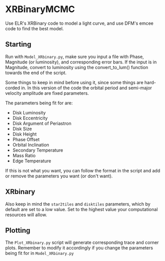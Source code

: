 # XRBinaryMCMC
Use ELR's XRBinary code to model a light curve, and use DFM's emcee code to find the best model.


## Starting
Run with `Model_XRbinary.py`, make sure you input a file with Phase, Magnitude (or luminosity), and corresponding error bars. If the input is in Magnitude, convert to luminosity using the convert_to_lum() function towards the end of the script.

Some things to keep in mind before using it, since some things are hard-corded in. In this version of the code the orbital period and semi-major velocity amplitude are fixed parameters.

The parameters being fit for are:
- Disk Luminosity
- Disk Eccentricity
- Disk Argument of Periastron
- Disk Size
- Disk Height
- Phase Offset
- Orbital Inclination
- Secondary Temperature
- Mass Ratio
- Edge Temperature

If this is not what you want, you can follow the format in the script and add or remove the parameters you want (or don't want).

## XRbinary
Also keep in mind the `star2tiles` and `disktiles` parameters, which by default are set to a low value. Set to the highest value your computational resources will allow.

## Plotting
The `Plot_XRbinary.py` script will generate corresponding trace and corner plots. Remember to modify it accordingly if you change the parameters being fit for in `Model_XRbinary.py`
